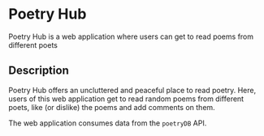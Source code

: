 # Poetry Hub
Poetry Hub is a web application where users can get to read poems from different poets

## Description
Poetry Hub offers an uncluttered and peaceful place to read poetry. Here, users of this web application get to read random poems from different poets, like (or dislike) the poems and add comments on them.

The web application consumes data from the `poetryDB` API.
